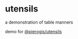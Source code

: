 # utensils

a demonstration of table manners

demo for [@pierogis/utensils](../../packages/utensils/README.md)
